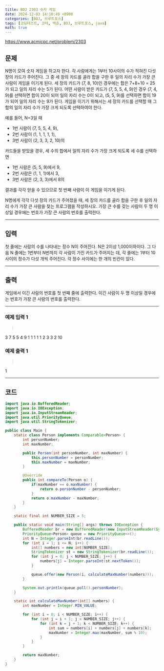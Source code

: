 ```yaml
---
title: BOJ 2303 숫자 게임
date: 2024-12-03 14:10:49 +0900
categories: [BOJ, 브루트포스]
tags: [코딩테스트, 코테, 백준, BOJ, 브루트포스, java]
math: true
---
```


<https://www.acmicpc.net/problem/2303>

## 문제
N명이 모여 숫자 게임을 하고자 한다. 각 사람에게는 1부터 10사이의 수가 적혀진 다섯 장의 카드가 주어진다. 그 중 세 장의 카드를 골라 합을 구한 후 일의 자리 수가 가장 큰 사람이 게임을 이기게 된다. 세 장의 카드가 (7, 8, 10)인 경우에는 합은 7+8+10 = 25가 되고 일의 자리 수는 5가 된다. 어떤 사람이 받은 카드가 (7, 5, 5, 4, 9)인 경우 (7, 4, 9)를 선택하면 합이 20이 되어 일의 자리 수는 0이 되고, (5, 5, 9)를 선택하면 합이 19가 되어 일의 자리 수는 9가 된다. 게임을 이기기 위해서는 세 장의 카드를 선택할 때 그 합의 일의 자리 수가 가장 크게 되도록 선택하여야 한다.

예를 들어, N=3일 때

- 1번 사람이 (7, 5, 5, 4, 9),
- 2번 사람이 (1, 1, 1, 1, 1),
- 3번 사람이 (2, 3, 3, 2, 10)의

카드들을 받았을 경우, 세 수의 합에서 일의 자리 수가 가장 크게 되도록 세 수를 선택하면

- 1번 사람은 (5, 5, 9)에서 9,
- 2번 사람은 (1, 1, 1)에서 3,
- 3번 사람은 (2, 3, 3)에서 8의

결과를 각각 얻을 수 있으므로 첫 번째 사람이 이 게임을 이기게 된다.

N명에게 각각 다섯 장의 카드가 주어졌을 때, 세 장의 카드를 골라 합을 구한 후 일의 자리 수가 가장 큰 사람을 찾는 프로그램을 작성하시오. 가장 큰 수를 갖는 사람이 두 명 이상일 경우에는 번호가 가장 큰 사람의 번호를 출력한다.

---
## 입력
첫 줄에는 사람의 수를 나타내는 정수 N이 주어진다. N은 2이상 1,000이하이다. 그 다음 N 줄에는 1번부터 N번까지 각 사람이 가진 카드가 주어지는 데, 각 줄에는 1부터 10사이의 정수가 다섯 개씩 주어진다. 각 정수 사이에는 한 개의 빈칸이 있다.

---
## 출력
게임에서 이긴 사람의 번호를 첫 번째 줄에 출력한다. 이긴 사람이 두 명 이상일 경우에는 번호가 가장 큰 사람의 번호를 출력한다.

---
### 예제 입력 1
> <pre>
3
7 5 5 4 9
1 1 1 1 1
2 3 3 2 10
> </pre>

### 예제 출력 1
> <pre>
1
> </pre>

---
## 코드

```java
import java.io.BufferedReader;
import java.io.IOException;
import java.io.InputStreamReader;
import java.util.PriorityQueue;
import java.util.StringTokenizer;

public class Main {
    static class Person implements Comparable<Person> {
        int personNumber;
        int maxNumber;

        public Person(int personNumber, int maxNumber) {
            this.personNumber = personNumber;
            this.maxNumber = maxNumber;
        }

        @Override
        public int compareTo(Person o) {
            if(maxNumber == o.maxNumber) {
                return o.personNumber - personNumber;
            }
            return o.maxNumber - maxNumber;
        }
    }

    static final int NUMBER_SIZE = 5;

    public static void main(String[] args) throws IOException {
        BufferedReader br = new BufferedReader(new InputStreamReader(System.in));
        PriorityQueue<Person> queue = new PriorityQueue<>();
        int N = Integer.parseInt(br.readLine());
        for (int i = 1; i <= N; i++) {
            int[] numbers = new int[NUMBER_SIZE];
            StringTokenizer st = new StringTokenizer(br.readLine());
            for (int j = 0; j < NUMBER_SIZE; j++) {
                numbers[j] = Integer.parseInt(st.nextToken());
            }

            queue.offer(new Person(i, calculateMaxNumber(numbers)));
        }

        System.out.println(queue.poll().personNumber);
    }

    static int calculateMaxNumber(int[] numbers) {
        int maxNumber = Integer.MIN_VALUE;

        for (int i = 0; i < NUMBER_SIZE; i++) {
            for (int j = i + 1; j < NUMBER_SIZE; j++) {
                for (int k = j + 1; k < NUMBER_SIZE; k++) {
                    int sum = numbers[i] + numbers[j] + numbers[k];
                    maxNumber = Integer.max(maxNumber, sum % 10);
                }
            }
        }

        return maxNumber;
    }
}
```
